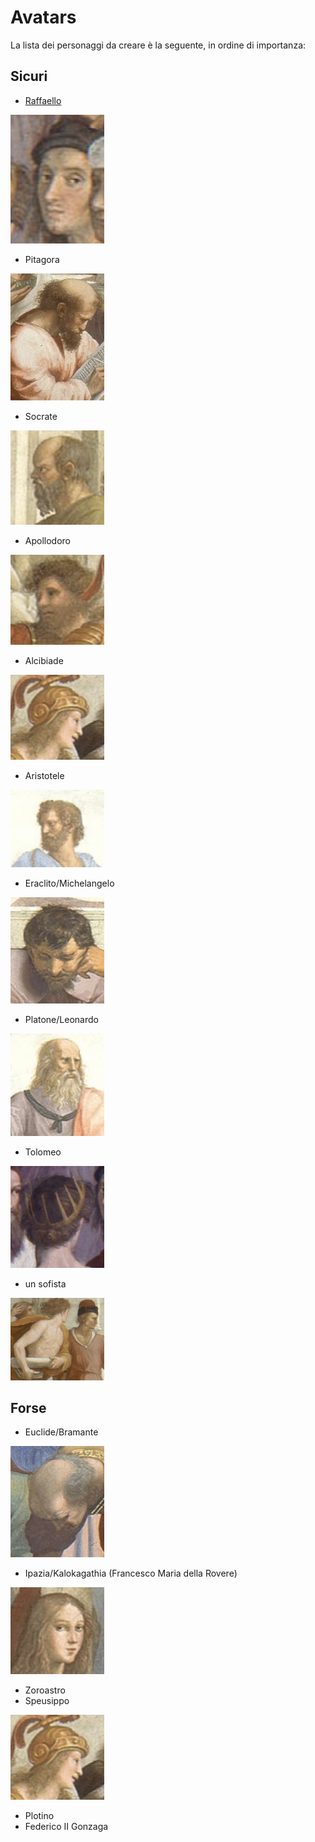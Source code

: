 # Avatars

La lista dei personaggi da creare è la seguente, in ordine di importanza:

## Sicuri

- [Raffaello](./raffaello/)

<img alt="Raffaello thumbnail" src="./thumbnails/raffaello.jpeg" width="150px">

- Pitagora

<img alt="Pitagora thumbnail" src="./thumbnails/pitagora.jpeg" width="150px">

- Socrate

<img alt="Socrate thumbnail" src="./thumbnails/socrate.jpeg" width="150px">

- Apollodoro

<img alt="Apollodoro thumbnail" src="./thumbnails/apollodoro.jpeg" width="150px">

- Alcibiade

<img alt="Alcibiade thumbnail" src="./thumbnails/alcibiade.jpeg" width="150px">

- Aristotele

<img alt="Aristotele thumbnail" src="./thumbnails/aristotele.jpeg" width="150px">

- Eraclito/Michelangelo

<img alt="eraclito thumbnail" src="./thumbnails/eraclito.jpeg" width="150px">

- Platone/Leonardo

<img alt="Platone thumbnail" src="./thumbnails/platone.jpeg" width="150px">

- Tolomeo

<img alt="Tolomeo thumbnail" src="./thumbnails/tolomeo.jpeg" width="150px">

- un sofista

<img alt="Sofista thumbnail" src="./thumbnails/sofista.jpeg" width="150px">

## Forse

- Euclide/Bramante

<img alt="Euclide thumbnail" src="./thumbnails/euclide.jpeg" width="150px">

- Ipazia/Kalokagathia (Francesco Maria della Rovere)

<img alt="Ipazia thumbnail" src="./thumbnails/ipazia.jpeg" width="150px">

- Zoroastro
- Speusippo

<img alt="Alcibiade thumbnail" src="./thumbnails/alcibiade.jpeg" width="150px">

- Plotino
- Federico II Gonzaga

